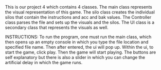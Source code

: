 This is our project 4 which contains 4 classes. The main class represents the visual representation of this game. The silo class creates the individual silos that contain the instructions and acc and bak values. The Controller class parses the file and sets up the visuals and the silos. The UI class is a secondary class that represents the visuals as well.

INSTRUCTIONS:
To run the program, one must run the main class, which then opens up an empty console in which you type the file location and specified file name. Then after entered, the ui will pop up. Within the ui, to start the game, click play. Then the game will start playing. The buttons are self explanatory but there is also a slider in which you can change the artificial delay in which the game runs.